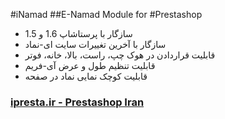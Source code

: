 #iNamad
##E-Namad Module for #Prestashop


+ سازگار با پرستاشاپ 1.6 و 1.5
+ سازگار با آخرین تغییرات سایت ای-نماد
+ قابلیت قراردادن در هوک چپ، راست، بالا، خانه، فوتر
+ قابلیت تنظیم طول و عرض آی-فریم
+ قابلیت کوچک نمایی نماد در صفحه

### [ipresta.ir - Prestashop Iran](http://ipresta.ir)
